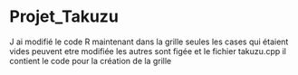 # Projet_Takuzu
J ai modifié le code R maintenant dans la grille seules les cases qui étaient vides peuvent etre modifiée les autres sont figée et le fichier takuzu.cpp il contient le code pour la création de la grille
